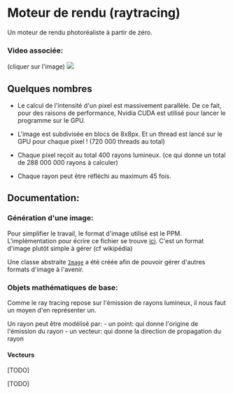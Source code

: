 # Moteur de rendu (raytracing)

Un moteur de rendu photoréaliste à partir de zéro.

### Video associée:

(cliquer sur l'image)
[![](https://i.ytimg.com/vi/QYxlZ0TcbRg/sddefault.jpg)](https://www.youtube.com/watch?v=QYxlZ0TcbRg)

## Quelques nombres

 - Le calcul de l'intensité d'un pixel est massivement parallèle. De ce fait, pour des raisons de performance, Nvidia CUDA est utilisé pour lancer le programme sur le GPU.

 - L'image est subdivisée en blocs de 8x8px. Et un thread est lancé sur le GPU pour chaque pixel ! (720 000 threads au total)

 - Chaque pixel reçoit au total 400 rayons lumineux. (ce qui donne un total de 288 000 000 rayons à calculer)

 - Chaque rayon peut être réfléchi au maximum 45 fois. 

## Documentation:

### Génération d'une image:

Pour simplifier le travail, le format d'image utilisé est le PPM. L'implémentation pour écrire ce fichier
se trouve [ici](image/Ppm.h). C'est un format d'image plutôt simple à gérer (cf wikipédia)

Une classe abstraite [`Image`](image/image.h) a été créée afin de pouvoir gérer d'autres formats d'image à l'avenir.

### Objets mathématiques de base:

Comme le ray tracing repose sur l'émission de rayons lumineux, il nous faut un moyen d'en représenter un.

Un rayon peut être modélisé par:
	- un point: qui donne l'origine de l'émission du rayon
	- un vecteur: qui donne la direction de propagation du rayon

#### Vecteurs

[TODO]

[TODO]
